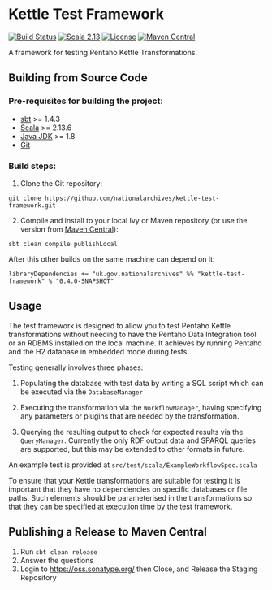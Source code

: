 # Kettle Test Framework

[![Build Status](https://github.com/nationalarchives/kettle-test-framework/actions/workflows/ci.yml/badge.svg?branch=main)](https://github.com/nationalarchives/kettle-test-framework/actions/workflows/ci.yml)
[![Scala 2.13](https://img.shields.io/badge/scala-2.13-red.svg)](http://scala-lang.org)
[![License](https://img.shields.io/badge/license-MIT-blue.svg)](https://opensource.org/licenses/MIT)
[![Maven Central](https://maven-badges.herokuapp.com/maven-central/uk.gov.nationalarchives.pdi/kettle-test-framework_2.13/badge.svg)](https://search.maven.org/search?q=g:uk.gov.nationalarchives.pdi)

A framework for testing Pentaho Kettle Transformations.

## Building from Source Code

### Pre-requisites for building the project:
* [sbt](https://www.scala-sbt.org/) >= 1.4.3  
* [Scala](https://www.scala-lang.org/) >= 2.13.6
* [Java JDK](https://adoptopenjdk.net/) >= 1.8
* [Git](https://git-scm.com)

### Build steps:
1. Clone the Git repository:
```
git clone https://github.com/nationalarchives/kettle-test-framework.git
```
2. Compile and install to your local Ivy or Maven repository (or use the version from [Maven Central](https://search.maven.org/search?q=g:uk.gov.nationalarchives.pdi)):
```
sbt clean compile publishLocal
```
After this other builds on the same machine can depend on it:
```
libraryDependencies += "uk.gov.nationalarchives" %% "kettle-test-framework" % "0.4.0-SNAPSHOT"
```

## Usage

The test framework is designed to allow you to test Pentaho Kettle transformations without needing to have the Pentaho Data Integration tool or an RDBMS installed on the local machine. It achieves by running Pentaho and the H2 database in embedded mode during tests.

Testing generally involves three phases:

1. Populating the database with test data by writing a SQL script which can be executed via the `DatabaseManager`

2. Executing the transformation via the `WorkflowManager`, having specifying any parameters or plugins that are needed by the transformation.

3. Querying the resulting output to check for expected results via the `QueryManager`. Currently the only RDF output data and SPARQL queries are supported, but this may be extended to other formats in future. 

An example test is provided at `src/test/scala/ExampleWorkflowSpec.scala`

To ensure that your Kettle transformations are suitable for testing it is important that they have no dependencies on specific databases or file paths. Such elements should be parameterised in the transformations so that they can be specified at execution time by the test framework.  

## Publishing a Release to Maven Central

1. Run `sbt clean release`
2. Answer the questions
3. Login to https://oss.sonatype.org/ then Close, and Release the Staging Repository
